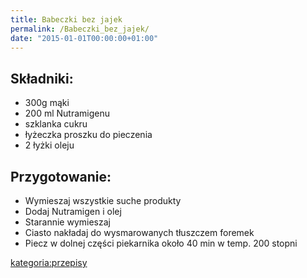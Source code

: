 ```yaml
---
title: Babeczki bez jajek
permalink: /Babeczki_bez_jajek/
date: "2015-01-01T00:00:00+01:00"
---
```


Składniki:
----------

-   300g mąki
-   200 ml Nutramigenu
-   szklanka cukru
-   łyżeczka proszku do pieczenia
-   2 łyżki oleju

Przygotowanie:
--------------

-   Wymieszaj wszystkie suche produkty
-   Dodaj Nutramigen i olej
-   Starannie wymieszaj
-   Ciasto nakładaj do wysmarowanych tłuszczem foremek
-   Piecz w dolnej części piekarnika około 40 min w temp. 200 stopni

[kategoria:przepisy](/atopedia/kategoria:przepisy "wikilink")
